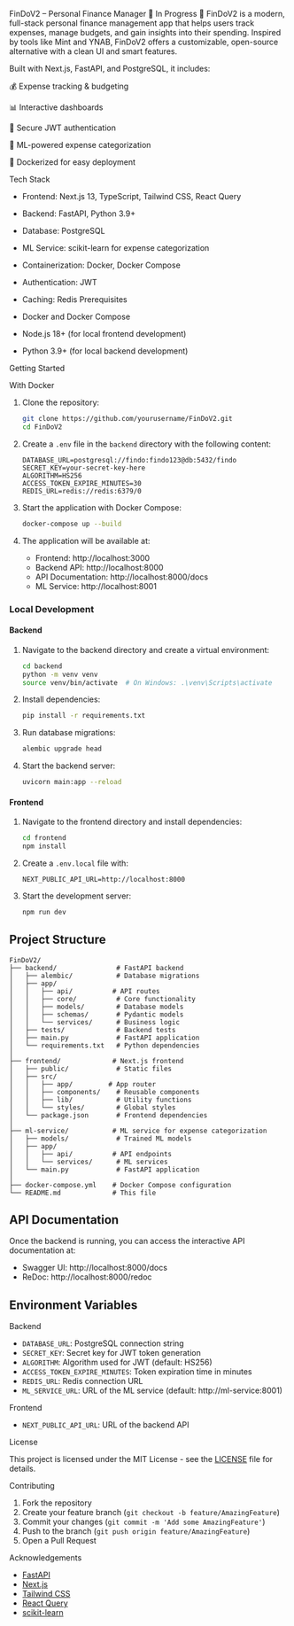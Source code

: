 FinDoV2 – Personal Finance Manager 🚧 In Progress 🚧
FinDoV2 is a modern, full-stack personal finance management app that helps users track expenses, manage budgets, and gain insights into their spending. Inspired by tools like Mint and YNAB, FinDoV2 offers a customizable, open-source alternative with a clean UI and smart features.

Built with Next.js, FastAPI, and PostgreSQL, it includes:

💰 Expense tracking & budgeting

📊 Interactive dashboards

🔐 Secure JWT authentication

🧠 ML-powered expense categorization

🐳 Dockerized for easy deployment

Tech Stack

- Frontend: Next.js 13, TypeScript, Tailwind CSS, React Query
- Backend: FastAPI, Python 3.9+
- Database: PostgreSQL
- ML Service: scikit-learn for expense categorization
- Containerization: Docker, Docker Compose
- Authentication: JWT
- Caching: Redis
 Prerequisites

- Docker and Docker Compose
- Node.js 18+ (for local frontend development)
- Python 3.9+ (for local backend development)

 Getting Started

 With Docker 

1. Clone the repository:
   ```bash
   git clone https://github.com/yourusername/FinDoV2.git
   cd FinDoV2
   ```

2. Create a `.env` file in the `backend` directory with the following content:
   ```env
   DATABASE_URL=postgresql://findo:findo123@db:5432/findo
   SECRET_KEY=your-secret-key-here
   ALGORITHM=HS256
   ACCESS_TOKEN_EXPIRE_MINUTES=30
   REDIS_URL=redis://redis:6379/0
   ```

3. Start the application with Docker Compose:
   ```bash
   docker-compose up --build
   ```

4. The application will be available at:
   - Frontend: http://localhost:3000
   - Backend API: http://localhost:8000
   - API Documentation: http://localhost:8000/docs
   - ML Service: http://localhost:8001

### Local Development

#### Backend

1. Navigate to the backend directory and create a virtual environment:
   ```bash
   cd backend
   python -m venv venv
   source venv/bin/activate  # On Windows: .\venv\Scripts\activate
   ```

2. Install dependencies:
   ```bash
   pip install -r requirements.txt
   ```

3. Run database migrations:
   ```bash
   alembic upgrade head
   ```

4. Start the backend server:
   ```bash
   uvicorn main:app --reload
   ```

#### Frontend

1. Navigate to the frontend directory and install dependencies:
   ```bash
   cd frontend
   npm install
   ```

2. Create a `.env.local` file with:
   ```env
   NEXT_PUBLIC_API_URL=http://localhost:8000
   ```

3. Start the development server:
   ```bash
   npm run dev
   ```

## Project Structure

```
FinDoV2/
├── backend/               # FastAPI backend
│   ├── alembic/           # Database migrations
│   ├── app/
│   │   ├── api/          # API routes
│   │   ├── core/          # Core functionality
│   │   ├── models/        # Database models
│   │   ├── schemas/       # Pydantic models
│   │   └── services/      # Business logic
│   ├── tests/             # Backend tests
│   ├── main.py            # FastAPI application
│   └── requirements.txt   # Python dependencies
│
├── frontend/             # Next.js frontend
│   ├── public/            # Static files
│   ├── src/
│   │   ├── app/         # App router
│   │   ├── components/    # Reusable components
│   │   ├── lib/           # Utility functions
│   │   └── styles/        # Global styles
│   └── package.json       # Frontend dependencies
│
├── ml-service/           # ML service for expense categorization
│   ├── models/            # Trained ML models
│   ├── app/
│   │   ├── api/          # API endpoints
│   │   └── services/      # ML services
│   └── main.py            # FastAPI application
│
├── docker-compose.yml    # Docker Compose configuration
└── README.md             # This file
```

## API Documentation

Once the backend is running, you can access the interactive API documentation at:
- Swagger UI: http://localhost:8000/docs
- ReDoc: http://localhost:8000/redoc

## Environment Variables

 Backend

- `DATABASE_URL`: PostgreSQL connection string
- `SECRET_KEY`: Secret key for JWT token generation
- `ALGORITHM`: Algorithm used for JWT (default: HS256)
- `ACCESS_TOKEN_EXPIRE_MINUTES`: Token expiration time in minutes
- `REDIS_URL`: Redis connection URL
- `ML_SERVICE_URL`: URL of the ML service (default: http://ml-service:8001)

Frontend

- `NEXT_PUBLIC_API_URL`: URL of the backend API

 License

This project is licensed under the MIT License - see the [LICENSE](LICENSE) file for details.

 Contributing

1. Fork the repository
2. Create your feature branch (`git checkout -b feature/AmazingFeature`)
3. Commit your changes (`git commit -m 'Add some AmazingFeature'`)
4. Push to the branch (`git push origin feature/AmazingFeature`)
5. Open a Pull Request

Acknowledgements

- [FastAPI](https://fastapi.tiangolo.com/)
- [Next.js](https://nextjs.org/)
- [Tailwind CSS](https://tailwindcss.com/)
- [React Query](https://tanstack.com/query)
- [scikit-learn](https://scikit-learn.org/)

